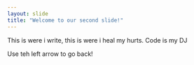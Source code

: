 ```yaml
---
layout: slide
title: "Welcome to our second slide!"
---
```

This is were i write, this is were i heal my hurts. Code is my DJ

Use teh left arrow to go back!
